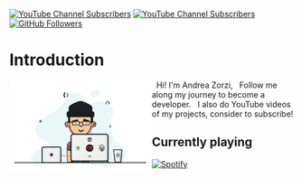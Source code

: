 [![YouTube Channel Subscribers][Youtube-Channel-Subscribers]][YouTube-url]
[![YouTube Channel Subscribers][Youtube-Channel-Views]][YouTube-url]
[![GitHub Followers][GitHub.com]][GitHub-url]

# Introduction
<img src="https://github.com/andreaaazo/andreaaazo/blob/main/coder.gif" align="left" width="50%" margin="50px"/>
&nbsp; Hi! I'm Andrea Zorzi,  
&nbsp; Follow me along my journey to become a developer.  
&nbsp; I also do YouTube videos of my projects, consider to subscribe!

</br>

## Currently playing
[![Spotify](https://spotify-dynamic-player.vercel.app/api/spotify)](https://open.spotify.com/user/boxofdeath)



[YouTube-Channel-Subscribers]: https://img.shields.io/youtube/channel/subscribers/UCAMPX_yvXMXMidga9hTYyAQ?style=for-the-badge&logo=youtube
[YouTube-url]: https://www.youtube.com/channel/UCAMPX_yvXMXMidga9hTYyAQ
[GitHub.com]: https://img.shields.io/github/followers/andreaaazo?style=for-the-badge&logo=github
[GitHub-url]: https://github.com/andreaaazo/
[YouTube-Channel-Views]: https://img.shields.io/youtube/channel/views/UCAMPX_yvXMXMidga9hTYyAQ?style=for-the-badge&logo=youtube
